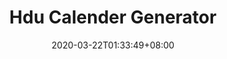 ---
title: "Hdu Calender Generator"
date: 2020-03-22T01:33:49+08:00
description: 杭电课程日历生成器
link: https://github.com/WingLim/HDUCalenderGenerator
repo: https://github.com/WingLim/HDUCalenderGenerator
pinned: true
thumb:
weight: 3
---